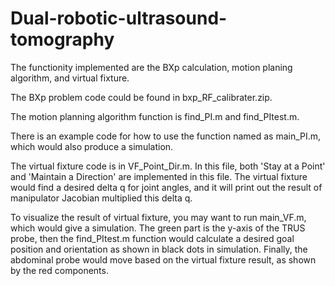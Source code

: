 # Dual-robotic-ultrasound-tomography

The functionity implemented are the BXp calculation, motion planing algorithm, and virtual fixture. 

The BXp problem code could be found in bxp_RF_calibrater.zip.






The motion planning algorithm function is find_PI.m and find_PItest.m.

There is an example code for how to use the function named as main_PI.m, which would also produce a simulation. 



The virtual fixture code is in VF_Point_Dir.m. In this file, both 'Stay at a Point' and 'Maintain a Direction' are implemented in this file. 
The virtual fixture would find a desired delta q for joint angles, and it will print out the result of manipulator Jacobian multiplied this delta q. 

To visualize the result of virtual fixture, you may want to run main_VF.m, which would give a simulation. The green part is the y-axis of the TRUS probe, then the find_PItest.m function would calculate a desired goal position and orientation as shown in black dots in simulation. Finally, the abdominal probe would move based on the virtual fixture result, as shown by the red components. 
